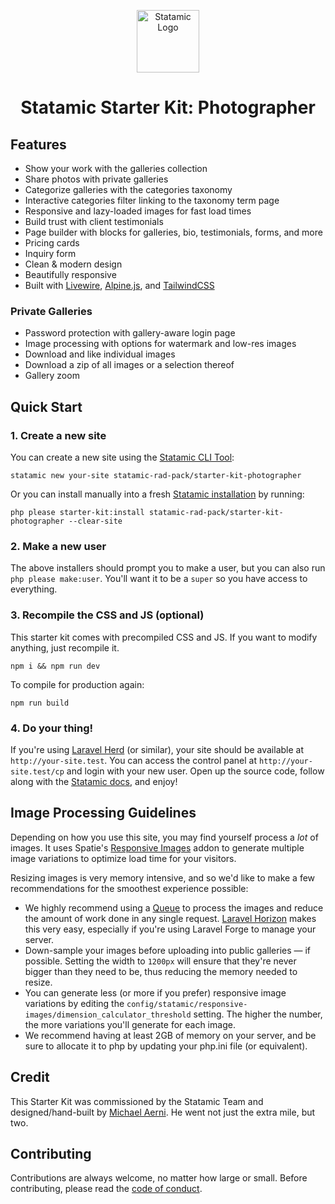 <!-- statamic:hide --><p align="center"><img src="https://statamic.com/assets/branding/Statamic-Logo-Rad.png" width="100" alt="Statamic Logo" /></p>
<h1 align="center">
    Statamic Starter Kit: Photographer
</h1>
<!-- /statamic:hide -->

## Features
- Show your work with the galleries collection
- Share photos with private galleries
- Categorize galleries with the categories taxonomy
- Interactive categories filter linking to the taxonomy term page
- Responsive and lazy-loaded images for fast load times
- Build trust with client testimonials
- Page builder with blocks for galleries, bio, testimonials, forms, and more
- Pricing cards
- Inquiry form
- Clean & modern design
- Beautifully responsive
- Built with [Livewire](https://livewire.laravel.com/), [Alpine.js](https://github.com/alpinejs/alpine), and [TailwindCSS](https://tailwindcss.com)

### Private Galleries
- Password protection with gallery-aware login page
- Image processing with options for watermark and low-res images
- Download and like individual images
- Download a zip of all images or a selection thereof
- Gallery zoom

## Quick Start

### 1. Create a new site

You can create a new site using the [Statamic CLI Tool](https://github.com/statamic/cli):

```
statamic new your-site statamic-rad-pack/starter-kit-photographer
```

Or you can install manually into a fresh [Statamic installation](https://statamic.dev/installation) by running:

```
php please starter-kit:install statamic-rad-pack/starter-kit-photographer --clear-site
```

### 2. Make a new user

The above installers should prompt you to make a user, but you can also run `php please make:user`. You'll want it to be a `super` so you have access to everything.

### 3. Recompile the CSS and JS (optional)

This starter kit comes with precompiled CSS and JS. If you want to modify anything, just recompile it.

```
npm i && npm run dev
```

To compile for production again:

```
npm run build
```

### 4. Do your thing!

If you're using [Laravel Herd](https://herd.laravel.com/) (or similar), your site should be available at `http://your-site.test`. You can access the control panel at `http://your-site.test/cp` and login with your new user. Open up the source code, follow along with the [Statamic docs](https://statamic.dev), and enjoy!

## Image Processing Guidelines

Depending on how you use this site, you may find yourself process a _lot_ of images. It uses Spatie's [Responsive Images](https://statamic.com/addons/spatie/responsive-images) addon to generate multiple image variations to optimize load time for your visitors.

Resizing images is very memory intensive, and so we'd like to make a few recommendations for the smoothest experience possible:

- We highly recommend using a [Queue](https://laravel.com/docs/queues) to process the images and reduce the amount of work done in any single request. [Laravel Horizon](https://laravel.com/docs/11.x/horizon) makes this very easy, especially if you're using Laravel Forge to manage your server.
- Down-sample your images before uploading into public galleries — if possible. Setting the width to `1200px` will ensure that they're never bigger than they need to be, thus reducing the memory needed to resize.
- You can generate less (or more if you prefer) responsive image variations by editing the `config/statamic/responsive-images/dimension_calculator_threshold` setting. The higher the number, the more variations you'll generate for each image.
- We recommend having at least 2GB of memory on your server, and be sure to allocate it to php by updating your php.ini file (or equivalent).

## Credit

This Starter Kit was commissioned by the Statamic Team and designed/hand-built by [Michael Aerni](https://statamic.com/partners/michael-aerni). He went not just the extra mile, but two.

## Contributing

Contributions are always welcome, no matter how large or small. Before contributing, please read the [code of conduct](https://github.com/statamic/cms/wiki/Code-of-Conduct).
